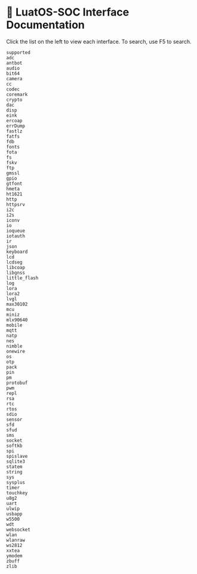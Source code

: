 # 🍴 LuatOS-SOC Interface Documentation


Click the list on the left to view each interface. To search, use F5 to search.

```{toctree}
supported
adc
antbot
audio
bit64
camera
cc
codec
coremark
crypto
dac
disp
eink
ercoap
errDump
fastlz
fatfs
fdb
fonts
fota
fs
fskv
ftp
gmssl
gpio
gtfont
hmeta
ht1621
http
httpsrv
i2c
i2s
iconv
io
ioqueue
iotauth
ir
json
keyboard
lcd
lcdseg
libcoap
libgnss
little_flash
log
lora
lora2
lvgl
max30102
mcu
miniz
mlx90640
mobile
mqtt
natp
nes
nimble
onewire
os
otp
pack
pin
pm
protobuf
pwm
repl
rsa
rtc
rtos
sdio
sensor
sfd
sfud
sms
socket
softkb
spi
spislave
sqlite3
statem
string
sys
sysplus
timer
touchkey
u8g2
uart
ulwip
usbapp
w5500
wdt
websocket
wlan
wlanraw
ws2812
xxtea
ymodem
zbuff
zlib
```
